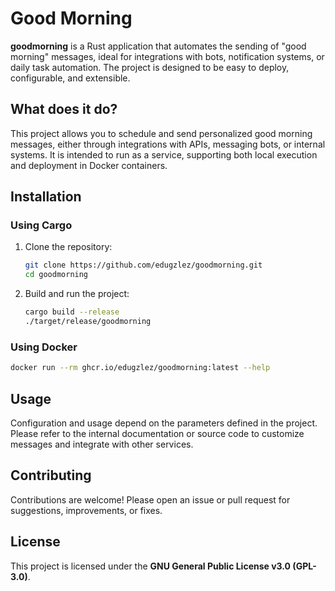# Good Morning

**goodmorning** is a Rust application that automates the sending of "good morning" messages, ideal for integrations with bots, notification systems, or daily task automation. The project is designed to be easy to deploy, configurable, and extensible.

## What does it do?

This project allows you to schedule and send personalized good morning messages, either through integrations with APIs, messaging bots, or internal systems. It is intended to run as a service, supporting both local execution and deployment in Docker containers.

## Installation

### Using Cargo

1. Clone the repository:
   ```sh
   git clone https://github.com/edugzlez/goodmorning.git
   cd goodmorning
   ```

2. Build and run the project:
   ```sh
   cargo build --release
   ./target/release/goodmorning
   ```

### Using Docker

```sh
docker run --rm ghcr.io/edugzlez/goodmorning:latest --help
```

## Usage

Configuration and usage depend on the parameters defined in the project. Please refer to the internal documentation or source code to customize messages and integrate with other services.

## Contributing

Contributions are welcome! Please open an issue or pull request for suggestions, improvements, or fixes.

## License

This project is licensed under the **GNU General Public License v3.0 (GPL-3.0)**.
